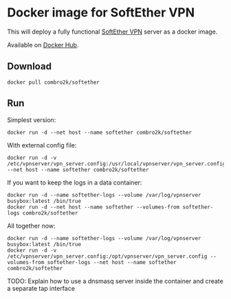 # Docker image for SoftEther VPN

This will deploy a fully functional [SoftEther VPN](https://www.softether.org) server as a docker image.

Available on [Docker Hub](https://registry.hub.docker.com/u/combro2k/softether/).

## Download

    docker pull combro2k/softether

## Run

Simplest version:

    docker run -d --net host --name softether combro2k/softether

With external config file:

    docker run -d -v /etc/vpnserver/vpn_server.config:/usr/local/vpnserver/vpn_server.config --net host --name softether combro2k/softether

If you want to keep the logs in a data container:

    docker run -d --name softether-logs --volume /var/log/vpnserver busybox:latest /bin/true
    docker run -d --net host --name softether --volumes-from softether-logs combro2k/softether

All together now:

    docker run -d --name softether-logs --volume /var/log/vpnserver busybox:latest /bin/true
    docker run -d -v /etc/vpnserver/vpn_server.config:/opt/vpnserver/vpn_server.config --volumes-from softether-logs --net host --name softether combro2k/softether

TODO: Explain how to use a dnsmasq server inside the container and create a separate tap interface
